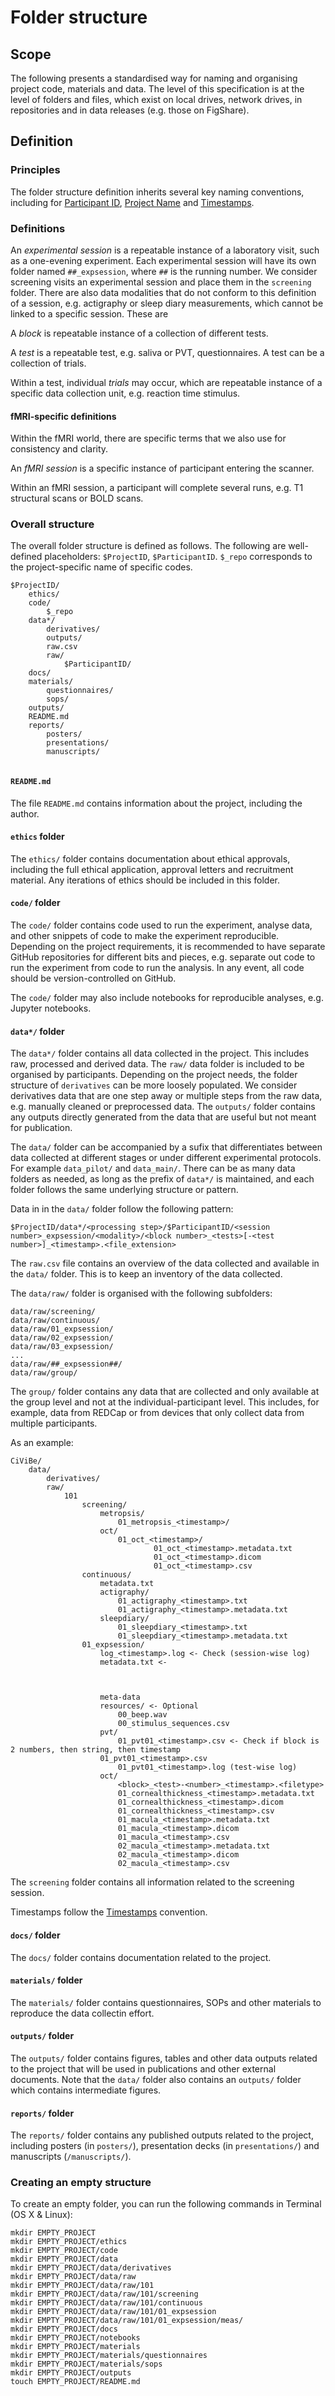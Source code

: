 # Folder structure

## Scope

The following presents a standardised way for naming and organising project code, materials and data. The level of this specification is at the level of folders and files, which exist on local drives, network drives, in repositories and in data releases (e.g. those on FigShare).

## Definition

### Principles

The folder structure definition inherits several key naming conventions, including for [Participant ID](participant_id.md), [Project Name](project_id.md) and [Timestamps](timestamps.md).

### Definitions

An *experimental session* is a repeatable instance of a laboratory visit, such as a one-evening experiment. Each experimental session will have its own folder named `##_expsession`, where `##` is the running number. We consider screening visits an experimental session and place them in the `screening` folder. There are also data modalities that do not conform to this definition of a session, e.g. actigraphy or sleep diary measurements, which cannot be linked to a specific session. These are 

A *block* is repeatable instance of a collection of different tests.

A *test* is a repeatable test, e.g. saliva or PVT, questionnaires. A test can be a collection of trials.

Within a test, individual *trials* may occur, which are repeatable instance of a specific data collection unit, e.g. reaction time stimulus.

#### fMRI-specific definitions

Within the fMRI world, there are specific terms that we also use for consistency and clarity.

An *fMRI session* is a specific instance of participant entering the scanner.

Within an fMRI session, a participant will complete several runs, e.g. T1 structural scans or BOLD scans.

### Overall structure

The overall folder structure is defined as follows. The following are well-defined placeholders: `$ProjectID`, `$ParticipantID`. `$_repo` corresponds to the project-specific name of specific codes.

```
$ProjectID/
	ethics/
	code/
		$_repo		
	data*/
		derivatives/
		outputs/
		raw.csv
		raw/
			$ParticipantID/
	docs/
	materials/
		questionnaires/
		sops/
	outputs/
	README.md
	reports/ 
		posters/
		presentations/
		manuscripts/
  
```


#### `README.md`

The file `README.md` contains information about the project, including the author.

#### `ethics` folder

The `ethics/` folder contains documentation about ethical approvals, including the full ethical application, approval letters and recruitment material. Any iterations of ethics should be included in this folder.

#### `code/` folder

The `code/` folder contains code used to run the experiment, analyse data, and other snippets of code to make the experiment reproducible. Depending on the project requirements, it is recommended to have separate GitHub repositories for different bits and pieces, e.g. separate out code to run the experiment from code to run the analysis. In any event, all code should be version-controlled on GitHub.

The `code/` folder may also include notebooks for reproducible analyses, e.g. Jupyter notebooks.

#### `data*/` folder

The `data*/` folder contains all data collected in the project. This includes raw, processed and derived data. The `raw/` data folder is included to be organised by participants. Depending on the project needs, the folder structure of `derivatives` can be more loosely populated. We consider derivatives data that are one step away or multiple steps from the raw data, e.g. manually cleaned or preprocessed data. The `outputs/` folder contains any outputs directly generated from the data that are useful but not meant for publication.

The `data/` folder can be accompanied by a sufix that differentiates between data collected at different stages or under different experimental protocols. For example `data_pilot/` and `data_main/`. There can be as many data folders as needed, as long as the prefix of `data*/` is maintained, and each folder follows the same underlying structure or pattern.

Data in in the `data/` folder follow the following pattern:

```
$ProjectID/data*/<processing step>/$ParticipantID/<session number>_expsession/<modality>/<block number>_<tests>[-<test number>]_<timestamp>.<file_extension>
```

The `raw.csv` file contains an overview of the data collected and available in the `data/` folder. This is to keep an inventory of the data collected.

The `data/raw/` folder is organised with the following subfolders:

```
data/raw/screening/
data/raw/continuous/
data/raw/01_expsession/
data/raw/02_expsession/
data/raw/03_expsession/
...
data/raw/##_expsession##/
data/raw/group/
```

The `group/` folder contains any data that are collected and only available at the group level and not at the individual-participant level. This includes, for example, data from REDCap or from devices that only collect data from multiple participants.

As an example:

```
CiViBe/
	data/
		derivatives/ 
		raw/
			101
				screening/ 
					metropsis/
						01_metropsis_<timestamp>/
					oct/	
						01_oct_<timestamp>/
								01_oct_<timestamp>.metadata.txt
								01_oct_<timestamp>.dicom
								01_oct_<timestamp>.csv
				continuous/
					metadata.txt
					actigraphy/
						01_actigraphy_<timestamp>.txt
						01_actigraphy_<timestamp>.metadata.txt
					sleepdiary/
						01_sleepdiary_<timestamp>.txt
						01_sleepdiary_<timestamp>.metadata.txt
				01_expsession/
					log_<timestamp>.log <- Check (session-wise log)
					metadata.txt <- 



					meta-data
					resources/ <- Optional
						00_beep.wav
						00_stimulus_sequences.csv
					pvt/
						01_pvt01_<timestamp>.csv <- Check if block is 2 numbers, then string, then timestamp
					01_pvt01_<timestamp>.csv
						01_pvt01_<timestamp>.log (test-wise log)
					oct/
						<block>_<test>-<number>_<timestamp>.<filetype>		
						01_cornealthickness_<timestamp>.metadata.txt
						01_cornealthickness_<timestamp>.dicom
						01_cornealthickness_<timestamp>.csv
						01_macula_<timestamp>.metadata.txt
						01_macula_<timestamp>.dicom
						01_macula_<timestamp>.csv
						02_macula_<timestamp>.metadata.txt
						02_macula_<timestamp>.dicom
						02_macula_<timestamp>.csv
```


The `screening` folder contains all information related to the screening session. 

Timestamps follow the [Timestamps](timestamps.md) convention.

#### `docs/` folder 

The `docs/` folder contains documentation related to the project.

#### `materials/` folder 

The `materials/` folder contains questionnaires, SOPs and other materials to reproduce the data collectin effort.

#### `outputs/` folder 

The `outputs/` folder contains figures, tables and other data outputs related to the project that will be used in publications and other external documents. Note that the `data/` folder also contains an `outputs/` folder which contains intermediate figures.

#### `reports/` folder

The `reports/` folder contains any published outputs related to the project, including posters (in `posters/`), presentation decks (in `presentations/`) and manuscripts (`/manuscripts/`).


### Creating an empty structure

To create an empty folder, you can run the following commands in Terminal (OS X & Linux):

```
mkdir EMPTY_PROJECT
mkdir EMPTY_PROJECT/ethics
mkdir EMPTY_PROJECT/code
mkdir EMPTY_PROJECT/data
mkdir EMPTY_PROJECT/data/derivatives
mkdir EMPTY_PROJECT/data/raw
mkdir EMPTY_PROJECT/data/raw/101
mkdir EMPTY_PROJECT/data/raw/101/screening
mkdir EMPTY_PROJECT/data/raw/101/continuous
mkdir EMPTY_PROJECT/data/raw/101/01_expsession
mkdir EMPTY_PROJECT/data/raw/101/01_expsession/meas/
mkdir EMPTY_PROJECT/docs
mkdir EMPTY_PROJECT/notebooks
mkdir EMPTY_PROJECT/materials
mkdir EMPTY_PROJECT/materials/questionnaires
mkdir EMPTY_PROJECT/materials/sops
mkdir EMPTY_PROJECT/outputs
touch EMPTY_PROJECT/README.md
```
